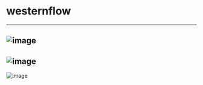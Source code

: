 # westernflow
---
![image](https://github.com/westernflow/westernflow/assets/86453692/e034661e-d6d2-479f-af87-8201e7e1420c)
---
![image](https://github.com/westernflow/westernflow/assets/86453692/8cad150a-2a89-4abc-b343-8c4373867996)
---
![image](https://github.com/westernflow/westernflow/assets/86453692/d4a300a3-4dc8-456d-b0d9-f39abac96ee3)

